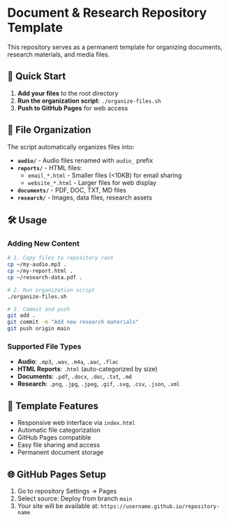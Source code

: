 # Document & Research Repository Template

This repository serves as a permanent template for organizing documents, research materials, and media files.

## 🚀 Quick Start

1. **Add your files** to the root directory
2. **Run the organization script**: `./organize-files.sh`
3. **Push to GitHub Pages** for web access

## 📁 File Organization

The script automatically organizes files into:

- **`audio/`** - Audio files renamed with `audio_` prefix
- **`reports/`** - HTML files:
  - `email_*.html` - Smaller files (<10KB) for email sharing
  - `website_*.html` - Larger files for web display
- **`documents/`** - PDF, DOC, TXT, MD files
- **`research/`** - Images, data files, research assets

## 🛠️ Usage

### Adding New Content
```bash
# 1. Copy files to repository root
cp ~/my-audio.mp3 .
cp ~/my-report.html .
cp ~/research-data.pdf .

# 2. Run organization script
./organize-files.sh

# 3. Commit and push
git add .
git commit -m "Add new research materials"
git push origin main
```

### Supported File Types

- **Audio**: `.mp3`, `.wav`, `.m4a`, `.aac`, `.flac`
- **HTML Reports**: `.html` (auto-categorized by size)
- **Documents**: `.pdf`, `.docx`, `.doc`, `.txt`, `.md`
- **Research**: `.png`, `.jpg`, `.jpeg`, `.gif`, `.svg`, `.csv`, `.json`, `.xml`

## 📄 Template Features

- Responsive web interface via `index.html`
- Automatic file categorization
- GitHub Pages compatible
- Easy file sharing and access
- Permanent document storage

## 🌐 GitHub Pages Setup

1. Go to repository Settings → Pages
2. Select source: Deploy from branch `main`
3. Your site will be available at: `https://username.github.io/repository-name`